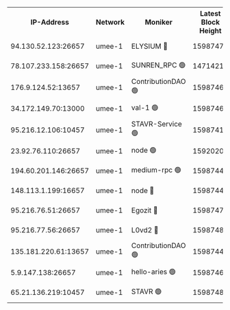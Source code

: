 


<table><tr><th>IP-Address</th><th>Network</th><th>Moniker</th><th>Latest Block Height</th><th>Earliest Block Height</th><th>Catching Up</th><th>Tx Index</th><th>Voting Power</th><th>Scan Time</th></tr><tr><td>94.130.52.123:26657</td><td>umee-1</td><td>ELYSIUM 🔴</td><td>15987478</td><td>3216011</td><td>False</td><td>off</td><td>27309078</td><td>2025-02-01T15:01:06.494181961UTC</td></tr><tr><td>78.107.233.158:26657</td><td>umee-1</td><td>SUNREN_RPC 🟢</td><td>14714211</td><td>13338194</td><td>False</td><td>on</td><td>0</td><td>2025-02-01T14:59:52.244831042UTC</td></tr><tr><td>176.9.124.52:13657</td><td>umee-1</td><td>ContributionDAO 🟢</td><td>15987463</td><td>13924595</td><td>False</td><td>on</td><td>0</td><td>2025-02-01T14:59:42.468542838UTC</td></tr><tr><td>34.172.149.70:13000</td><td>umee-1</td><td>val-1 🟢</td><td>15987460</td><td>14743001</td><td>False</td><td>off</td><td>0</td><td>2025-02-01T14:59:27.300604332UTC</td></tr><tr><td>95.216.12.106:10457</td><td>umee-1</td><td>STAVR-Service 🟢</td><td>15987413</td><td>15224001</td><td>False</td><td>on</td><td>0</td><td>2025-02-01T15:00:49.398025997UTC</td></tr><tr><td>23.92.76.110:26657</td><td>umee-1</td><td>node 🟢</td><td>15920201</td><td>15458270</td><td>False</td><td>on</td><td>0</td><td>2025-02-01T15:02:27.867747961UTC</td></tr><tr><td>194.60.201.146:26657</td><td>umee-1</td><td>medium-rpc 🟢</td><td>15987449</td><td>15489235</td><td>False</td><td>on</td><td>0</td><td>2025-02-01T14:58:23.594590884UTC</td></tr><tr><td>148.113.1.199:16657</td><td>umee-1</td><td>node 🔴</td><td>15987447</td><td>15872248</td><td>False</td><td>off</td><td>1666214</td><td>2025-02-01T14:58:12.265227144UTC</td></tr><tr><td>95.216.76.51:26657</td><td>umee-1</td><td>Egozit 🔴</td><td>15987478</td><td>15887478</td><td>False</td><td>off</td><td>38659801</td><td>2025-02-01T15:01:06.180946328UTC</td></tr><tr><td>95.216.77.56:26657</td><td>umee-1</td><td>L0vd2 🔴</td><td>15987484</td><td>15887484</td><td>False</td><td>off</td><td>38554943</td><td>2025-02-01T15:01:41.378386107UTC</td></tr><tr><td>135.181.220.61:13657</td><td>umee-1</td><td>ContributionDAO 🟢</td><td>15987446</td><td>15980186</td><td>False</td><td>off</td><td>0</td><td>2025-02-01T14:58:03.010533692UTC</td></tr><tr><td>5.9.147.138:26657</td><td>umee-1</td><td>hello-aries 🟢</td><td>15987460</td><td>15984461</td><td>False</td><td>off</td><td>0</td><td>2025-02-01T14:59:21.889983196UTC</td></tr><tr><td>65.21.136.219:10457</td><td>umee-1</td><td>STAVR 🟢</td><td>15987485</td><td>15986001</td><td>False</td><td>on</td><td>0</td><td>2025-02-01T15:01:45.848209047UTC</td></tr></table>